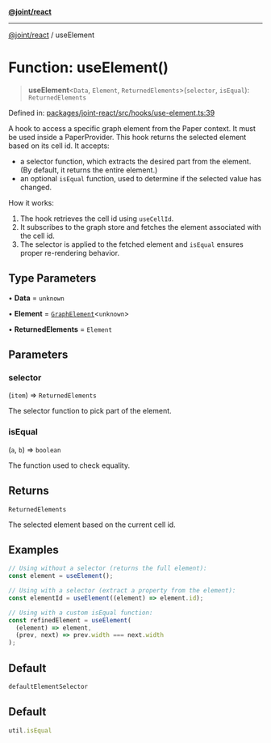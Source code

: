[**@joint/react**](../README.md)

***

[@joint/react](../README.md) / useElement

# Function: useElement()

> **useElement**\<`Data`, `Element`, `ReturnedElements`\>(`selector`, `isEqual`): `ReturnedElements`

Defined in: [packages/joint-react/src/hooks/use-element.ts:39](https://github.com/samuelgja/joint/blob/main/packages/joint-react/src/hooks/use-element.ts#L39)

A hook to access a specific graph element from the Paper context.
It must be used inside a PaperProvider.
This hook returns the selected element based on its cell id. It accepts:
 - a selector function, which extracts the desired part from the element.
   (By default, it returns the entire element.)
 - an optional `isEqual` function, used to determine if the selected value has changed.

How it works:
1. The hook retrieves the cell id using `useCellId`.
2. It subscribes to the graph store and fetches the element associated with the cell id.
3. The selector is applied to the fetched element and `isEqual` ensures proper re-rendering behavior.

## Type Parameters

• **Data** = `unknown`

• **Element** = [`GraphElement`](../interfaces/GraphElement.md)\<`unknown`\>

• **ReturnedElements** = `Element`

## Parameters

### selector

(`item`) => `ReturnedElements`

The selector function to pick part of the element.

### isEqual

(`a`, `b`) => `boolean`

The function used to check equality.

## Returns

`ReturnedElements`

The selected element based on the current cell id.

## Examples

```ts
// Using without a selector (returns the full element):
const element = useElement();
```

```ts
// Using with a selector (extract a property from the element):
const elementId = useElement((element) => element.id);
```

```ts
// Using with a custom isEqual function:
const refinedElement = useElement(
  (element) => element,
  (prev, next) => prev.width === next.width
);
```

## Default

```ts
defaultElementSelector
```

## Default

```ts
util.isEqual
```
